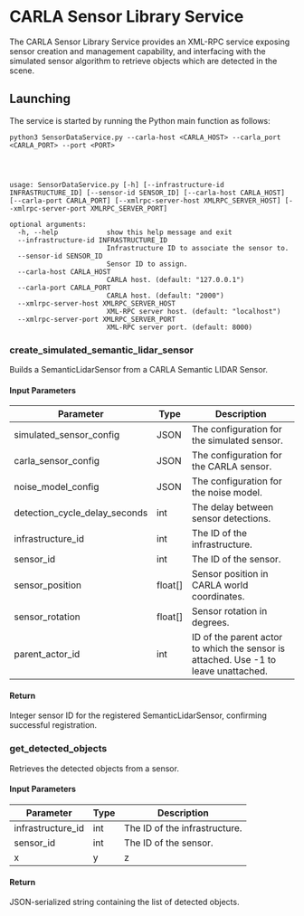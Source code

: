 # CARLA Sensor Library Service

The CARLA Sensor Library Service provides an XML-RPC service exposing sensor creation and management capability, and
interfacing with the simulated sensor algorithm to retrieve objects which are detected in the scene.

## Launching

The service is started by running the Python main function as follows:

```
python3 SensorDataService.py --carla-host <CARLA_HOST> --carla_port <CARLA_PORT> --port <PORT>




usage: SensorDataService.py [-h] [--infrastructure-id INFRASTRUCTURE_ID] [--sensor-id SENSOR_ID] [--carla-host CARLA_HOST] [--carla-port CARLA_PORT] [--xmlrpc-server-host XMLRPC_SERVER_HOST] [--xmlrpc-server-port XMLRPC_SERVER_PORT]

optional arguments:
  -h, --help            show this help message and exit
  --infrastructure-id INFRASTRUCTURE_ID
                        Infrastructure ID to associate the sensor to.
  --sensor-id SENSOR_ID
                        Sensor ID to assign.
  --carla-host CARLA_HOST
                        CARLA host. (default: "127.0.0.1")
  --carla-port CARLA_PORT
                        CARLA host. (default: "2000")
  --xmlrpc-server-host XMLRPC_SERVER_HOST
                        XML-RPC server host. (default: "localhost")
  --xmlrpc-server-port XMLRPC_SERVER_PORT
                        XML-RPC server port. (default: 8000)
```

### create_simulated_semantic_lidar_sensor

Builds a SemanticLidarSensor from a CARLA Semantic LIDAR Sensor.

#### Input Parameters

| Parameter                     | Type    | Description                                                                         |
|-------------------------------|---------|-------------------------------------------------------------------------------------|
| simulated_sensor_config       | JSON    | The configuration for the simulated sensor.                                         |
| carla_sensor_config           | JSON    | The configuration for the CARLA sensor.                                             |
| noise_model_config            | JSON    | The configuration for the noise model.                                              |
| detection_cycle_delay_seconds | int     | The delay between sensor detections.                                                |
| infrastructure_id             | int     | The ID of the infrastructure.                                                       |
| sensor_id                     | int     | The ID of the sensor.                                                               |
| sensor_position               | float[] | Sensor position in CARLA world coordinates.                                         |
| sensor_rotation               | float[] | Sensor rotation in degrees.                                                         |
| parent_actor_id               | int     | ID of the parent actor to which the sensor is attached. Use -1 to leave unattached. |

#### Return

Integer sensor ID for the registered SemanticLidarSensor, confirming successful registration.

### get_detected_objects

Retrieves the detected objects from a sensor.

#### Input Parameters

| Parameter         | Type | Description                   |
|-------------------|------|-------------------------------|
| infrastructure_id | int  | The ID of the infrastructure. |
| sensor_id         | int  | The ID of the sensor.         |
| x                 | y    | z                             | 

#### Return

JSON-serialized string containing the list of detected objects.
